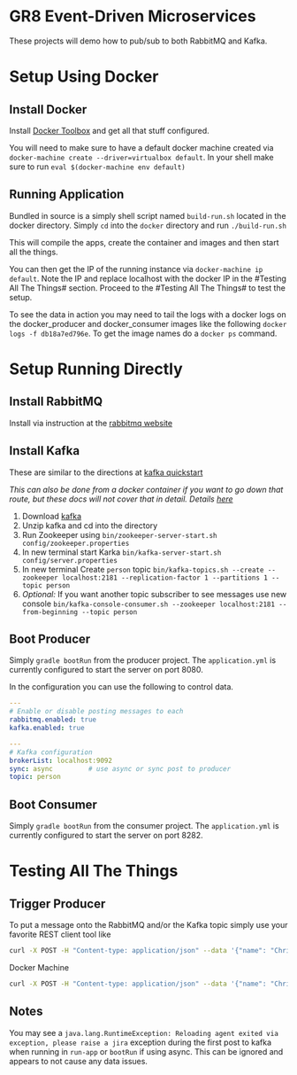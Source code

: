 GR8 Event-Driven Microservices
=======

These projects will demo how to pub/sub to both RabbitMQ and Kafka.

Setup Using Docker
=====

Install Docker
-----
Install [Docker Toolbox](https://docs.docker.com/mac/step_one/) and get all that stuff configured.

You will need to make sure to have a default docker machine created via `docker-machine create --driver=virtualbox default`.  In your shell make sure to run `eval $(docker-machine env default)`

Running Application
----
Bundled in source is a simply shell script named `build-run.sh` located in the docker directory.  Simply `cd` into the `docker` directory and run `./build-run.sh`

This will compile the apps, create the container and images and then start all the things.

You can then get the IP of the running instance via `docker-machine ip default`.  Note the IP and replace localhost with the docker IP in the #Testing All The Things# section.  Proceed to the #Testing All The Things# to test the setup. 

To see the data in action you may need to tail the logs with a docker logs on the docker_producer and docker_consumer images like the following `docker logs -f db18a7ed796e`.  To get the image names do a `docker ps` command.

Setup Running Directly
=====

Install RabbitMQ
---
Install via instruction at the [rabbitmq website](https://www.rabbitmq.com/install-standalone-mac.html)

Install Kafka
---
These are similar to the directions at [kafka quickstart](http://kafka.apache.org/documentation.html#quickstart)

_This can also be done from a docker container if you want to go down that route, but these docs will not cover that in detail. Details [here](https://github.com/wurstmeister/kafka-docker)_

1. Download [kafka](https://www.apache.org/dyn/closer.cgi?path=/kafka/0.9.0.0/kafka_2.11-0.9.0.0.tgz)
2. Unzip kafka and cd into the directory
3. Run Zookeeper using `bin/zookeeper-server-start.sh config/zookeeper.properties`
4. In new terminal start Karka `bin/kafka-server-start.sh config/server.properties`
5. In new terminal Create `person` topic `bin/kafka-topics.sh --create --zookeeper localhost:2181 --replication-factor 1 --partitions 1 --topic person`
6. _Optional:_ If you want another topic subscriber to see messages use new console `bin/kafka-console-consumer.sh --zookeeper localhost:2181 --from-beginning --topic person`

Boot Producer
----
Simply `gradle bootRun` from the producer project.   The `application.yml` is currently configured to start the server on port 8080.

In the configuration you can use the following to control data.

``` yaml
---
# Enable or disable posting messages to each
rabbitmq.enabled: true
kafka.enabled: true

---
# Kafka configuration
brokerList: localhost:9092
sync: async         # use async or sync post to producer
topic: person
```

Boot Consumer
---
Simply `gradle bootRun` from the consumer project.  The `application.yml` is currently configured to start the server on port 8282.



Testing All The Things
======

Trigger Producer
---
To put a message onto the RabbitMQ and/or the Kafka topic simply use your favorite REST client tool like

```bash
curl -X POST -H "Content-type: application/json" --data '{"name": "Christian"}' http://localhost:8080/person
```

Docker Machine
```bash
curl -X POST -H "Content-type: application/json" --data '{"name": "Christian"}' http://192.168.99.100:8080/person
```

Notes
---
You may see a `java.lang.RuntimeException: Reloading agent exited via exception, please raise a jira` exception during the first post to kafka when running in `run-app` or `bootRun` if using async.  This can be ignored and appears to not cause any data issues.
